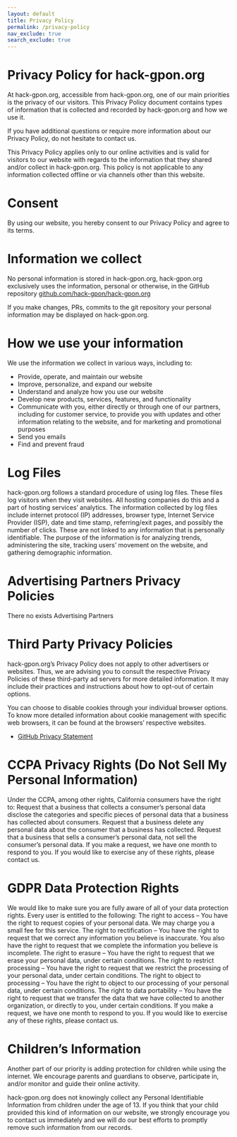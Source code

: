 ```yaml
---
layout: default
title: Privacy Policy
permalink: /privacy-policy
nav_exclude: true
search_exclude: true
---
```


# Privacy Policy for hack-gpon.org

At hack-gpon.org, accessible from hack-gpon.org, one of our main priorities is the privacy of our visitors. This Privacy Policy document contains types of information that is collected and recorded by hack-gpon.org and how we use it.

If you have additional questions or require more information about our Privacy Policy, do not hesitate to contact us.

This Privacy Policy applies only to our online activities and is valid for visitors to our website with regards to the information that they shared and/or collect in hack-gpon.org. This policy is not applicable to any information collected offline or via channels other than this website.

# Consent

By using our website, you hereby consent to our Privacy Policy and agree to its terms.

# Information we collect

No personal information is stored in hack-gpon.org, hack-gpon.org exclusively uses the information, personal or otherwise, in the GitHub repository [github.com/hack-gpon/hack-gpon.org](https://github.com/hack-gpon/hack-gpon.org)

If you make changes, PRs, commits to the git repository your personal information may be displayed on hack-gpon.org.

# How we use your information

We use the information we collect in various ways, including to:

- Provide, operate, and maintain our website
- Improve, personalize, and expand our website
- Understand and analyze how you use our website
- Develop new products, services, features, and functionality
- Communicate with you, either directly or through one of our partners, including for customer service, to provide you with updates and other information relating to the website, and for marketing and promotional purposes
- Send you emails
- Find and prevent fraud

# Log Files

hack-gpon.org follows a standard procedure of using log files. These files log visitors when they visit websites. All hosting companies do this and a part of hosting services’ analytics. The information collected by log files include internet protocol (IP) addresses, browser type, Internet Service Provider (ISP), date and time stamp, referring/exit pages, and possibly the number of clicks. These are not linked to any information that is personally identifiable. The purpose of the information is for analyzing trends, administering the site, tracking users’ movement on the website, and gathering demographic information.


# Advertising Partners Privacy Policies

There no exists Advertising Partners

# Third Party Privacy Policies

hack-gpon.org’s Privacy Policy does not apply to other advertisers or websites. Thus, we are advising you to consult the respective Privacy Policies of these third-party ad servers for more detailed information. It may include their practices and instructions about how to opt-out of certain options.

You can choose to disable cookies through your individual browser options. To know more detailed information about cookie management with specific web browsers, it can be found at the browsers’ respective websites.

- [GitHub Privacy Statement](https://docs.github.com/en/site-policy/privacy-policies/github-privacy-statement)


# CCPA Privacy Rights (Do Not Sell My Personal Information)
Under the CCPA, among other rights, California consumers have the right to: Request that a business that collects a consumer’s personal data disclose the categories and specific pieces of personal data that a business has collected about consumers. Request that a business delete any personal data about the consumer that a business has collected. Request that a business that sells a consumer’s personal data, not sell the consumer’s personal data. If you make a request, we have one month to respond to you. If you would like to exercise any of these rights, please contact us.

# GDPR Data Protection Rights
We would like to make sure you are fully aware of all of your data protection rights. Every user is entitled to the following: The right to access – You have the right to request copies of your personal data. We may charge you a small fee for this service. The right to rectification – You have the right to request that we correct any information you believe is inaccurate. You also have the right to request that we complete the information you believe is incomplete. The right to erasure – You have the right to request that we erase your personal data, under certain conditions. The right to restrict processing – You have the right to request that we restrict the processing of your personal data, under certain conditions. The right to object to processing – You have the right to object to our processing of your personal data, under certain conditions. The right to data portability – You have the right to request that we transfer the data that we have collected to another organization, or directly to you, under certain conditions. If you make a request, we have one month to respond to you. If you would like to exercise any of these rights, please contact us.

# Children’s Information
Another part of our priority is adding protection for children while using the internet. We encourage parents and guardians to observe, participate in, and/or monitor and guide their online activity.

hack-gpon.org does not knowingly collect any Personal Identifiable Information from children under the age of 13. If you think that your child provided this kind of information on our website, we strongly encourage you to contact us immediately and we will do our best efforts to promptly remove such information from our records.



